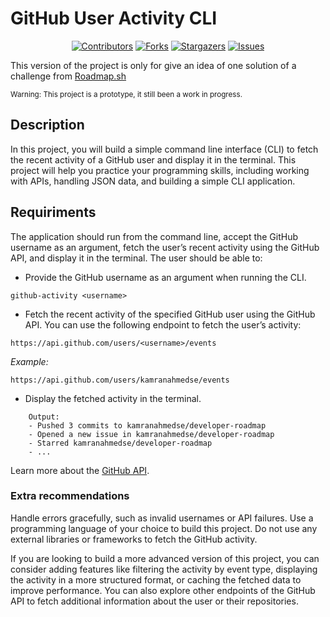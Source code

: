 # GitHub User Activity CLI

<div align="center">
  
[![Contributors][contributors-shield]][contributors-url] [![Forks][forks-shield]][forks-url]
[![Stargazers][stars-shield]][stars-url] [![Issues][issues-shield]][issues-url]

</div>

This version of the project is only for give an idea of one solution of a challenge from [Roadmap.sh](https://roadmap.sh/projects/github-user-activity)

<sub>Warning: This project is a prototype, it still been a work in progress. </sub>



## Description

In this project, you will build a simple command line interface (CLI) to fetch the recent activity of a GitHub user and display it in the terminal. This project will help you practice your programming skills, including working with APIs, handling JSON data, and building a simple CLI application.



## Requiriments

The application should run from the command line, accept the GitHub username as an argument, fetch the user’s recent activity using the GitHub API, and display it in the terminal. The user should be able to:

* Provide the GitHub username as an argument when running the CLI.
```
github-activity <username>
```

* Fetch the recent activity of the specified GitHub user using the GitHub API. You can use the following endpoint to fetch the user’s activity:
```
https://api.github.com/users/<username>/events
```
_Example:_
```
https://api.github.com/users/kamranahmedse/events
```
* Display the fetched activity in the terminal.
```
    Output:
    - Pushed 3 commits to kamranahmedse/developer-roadmap
    - Opened a new issue in kamranahmedse/developer-roadmap
    - Starred kamranahmedse/developer-roadmap
    - ...
```
Learn more about the [GitHub API](https://docs.github.com/en/rest/activity/events?apiVersion=2022-11-28).


### Extra recommendations
Handle errors gracefully, such as invalid usernames or API failures.
Use a programming language of your choice to build this project.
Do not use any external libraries or frameworks to fetch the GitHub activity.


If you are looking to build a more advanced version of this project, you can consider adding features like filtering the activity by event type, displaying the activity in a more structured format, or caching the fetched data to improve performance. You can also explore other endpoints of the GitHub API to fetch additional information about the user or their repositories.




[contributors-shield]: https://img.shields.io/github/contributors/Kai-Yazumorito/CLI-UA-command.svg?style=for-the-badge
[contributors-url]: https://github.com/binarybrains-upiicsa/Hacktion/graphs/contributors
[forks-shield]: https://img.shields.io/github/forks/binarybrains-upiicsa/Hacktion.svg?style=for-the-badge
[forks-url]: https://github.com/binarybrains-upiicsa/Hacktion/network/members
[stars-shield]: https://img.shields.io/github/stars/binarybrains-upiicsa/Hacktion.svg?style=for-the-badge
[stars-url]: https://github.com/binarybrains-upiicsa/Hacktion/stargazers
[issues-shield]: https://img.shields.io/github/issues/binarybrains-upiicsa/Hacktion.svg?style=for-the-badge
[issues-url]: https://github.com/binarybrains-upiicsa/Hacktion/issues
